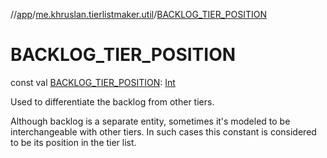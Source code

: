 //[app](../../index.md)/[me.khruslan.tierlistmaker.util](index.md)/[BACKLOG_TIER_POSITION](-b-a-c-k-l-o-g_-t-i-e-r_-p-o-s-i-t-i-o-n.md)

# BACKLOG_TIER_POSITION

const val [BACKLOG_TIER_POSITION](-b-a-c-k-l-o-g_-t-i-e-r_-p-o-s-i-t-i-o-n.md): [Int](https://kotlinlang.org/api/latest/jvm/stdlib/kotlin/-int/index.html)

Used to differentiate the backlog from other tiers.

Although backlog is a separate entity, sometimes it's modeled to be interchangeable with other tiers. In such cases this constant is considered to be its position in the tier list.
